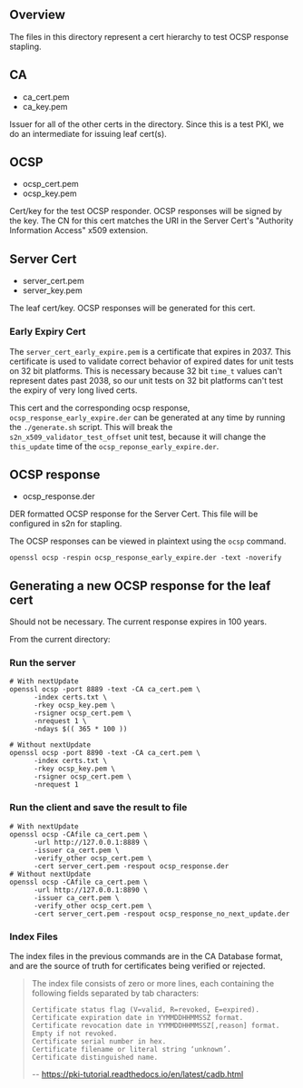 ## Overview
The files in this directory represent a cert hierarchy to test OCSP response stapling.

## CA
- ca_cert.pem
- ca_key.pem

Issuer for all of the other certs in the directory.
Since this is a test PKI, we do an intermediate for issuing leaf cert(s).

## OCSP
* ocsp_cert.pem
* ocsp_key.pem

Cert/key for the test OCSP responder. OCSP responses will be signed by the key.
The CN for this cert matches the URI in the Server Cert's "Authority Information Access" x509 extension.

## Server Cert
* server_cert.pem
* server_key.pem

The leaf cert/key. OCSP responses will be generated for this cert.

### Early Expiry Cert
The `server_cert_early_expire.pem` is a certificate that expires in 2037. This certificate is used to validate correct behavior of expired dates for unit tests on 32 bit platforms. This is necessary because 32 bit `time_t` values can't represent dates past 2038, so our unit tests on 32 bit platforms can't test the expiry of very long lived certs.

This cert and the corresponding ocsp response, `ocsp_response_early_expire.der` can be generated at any time by running the `./generate.sh` script. This will break the `s2n_x509_validator_test_offset` unit test, because it will change the `this_update` time of the `ocsp_reponse_early_expire.der`.
## OCSP response
* ocsp_response.der

DER formatted OCSP response for the Server Cert. This file will be configured in s2n for stapling.

The OCSP responses can be viewed in plaintext using the `ocsp` command.
```
openssl ocsp -respin ocsp_response_early_expire.der -text -noverify
```

## Generating a new OCSP response for the leaf cert
Should not be necessary. The current response expires in 100 years.

From the current directory:

### Run the server
```
# With nextUpdate
openssl ocsp -port 8889 -text -CA ca_cert.pem \
      -index certs.txt \
      -rkey ocsp_key.pem \
      -rsigner ocsp_cert.pem \
      -nrequest 1 \
      -ndays $(( 365 * 100 ))

# Without nextUpdate
openssl ocsp -port 8890 -text -CA ca_cert.pem \
      -index certs.txt \
      -rkey ocsp_key.pem \
      -rsigner ocsp_cert.pem \
      -nrequest 1
```

### Run the client and save the result to file
```
# With nextUpdate
openssl ocsp -CAfile ca_cert.pem \
      -url http://127.0.0.1:8889 \
      -issuer ca_cert.pem \
      -verify_other ocsp_cert.pem \
      -cert server_cert.pem -respout ocsp_response.der
# Without nextUpdate
openssl ocsp -CAfile ca_cert.pem \
      -url http://127.0.0.1:8890 \
      -issuer ca_cert.pem \
      -verify_other ocsp_cert.pem \
      -cert server_cert.pem -respout ocsp_response_no_next_update.der
```

### Index Files
The index files in the previous commands are in the CA Database format, and are the source of truth for certificates being verified or rejected.

> The index file consists of zero or more lines, each containing the following fields separated by tab characters:
>
>     Certificate status flag (V=valid, R=revoked, E=expired).
>     Certificate expiration date in YYMMDDHHMMSSZ format.
>     Certificate revocation date in YYMMDDHHMMSSZ[,reason] format. Empty if not revoked.
>     Certificate serial number in hex.
>     Certificate filename or literal string ‘unknown’.
>     Certificate distinguished name.
> -- https://pki-tutorial.readthedocs.io/en/latest/cadb.html
